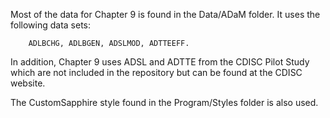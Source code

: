 Most of the data for Chapter 9 is found in the Data/ADaM folder. It uses the following data sets:

		ADLBCHG, ADLBGEN, ADSLMOD, ADTTEEFF.
In addition, Chapter 9 uses ADSL and ADTTE from the CDISC Pilot Study which are not included in the repository but can be found at the CDISC website.

The CustomSapphire style found in the Program/Styles folder is also used.
